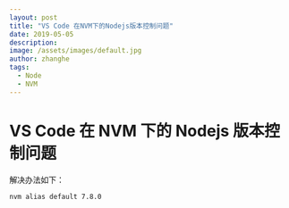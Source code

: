 ```yaml
---
layout: post
title: "VS Code 在NVM下的Nodejs版本控制问题"
date: 2019-05-05
description:
image: /assets/images/default.jpg
author: zhanghe
tags:
  - Node
  - NVM
---
```


# VS Code 在 NVM 下的 Nodejs 版本控制问题

解决办法如下：

```bash
nvm alias default 7.8.0
```
